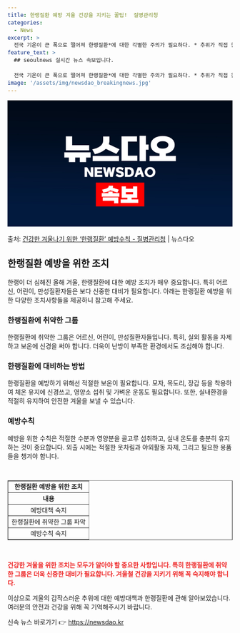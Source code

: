```yaml
---
title: 한랭질환 예방 겨울 건강을 지키는 꿀팁!  질병관리청
categories:
  - News
excerpt: >
  전국 기온이 큰 폭으로 떨어져 한랭질환*에 대한 각별한 주의가 필요하다. * 추위가 직접 원인이 되어 인체에…
feature_text: >
  ## seoulnews 실시간 뉴스 속보입니다.

  전국 기온이 큰 폭으로 떨어져 한랭질환*에 대한 각별한 주의가 필요하다. * 추위가 직접 원인이 되어 인체에…
image: '/assets/img/newsdao_breakingnews.jpg'
---
```


![뉴스다오 속보](/assets/img/newsdao_breakingnews.jpg)

<p>출처: <a href="https://newsdao.kr/2820" rel="dofollow">건강한 겨울나기 위한 ‘한랭질환’ 예방수칙 - 질병관리청</a> | 뉴스다오</p>

<h2 data-ke-size="size26">한랭질환 예방을 위한 조치</h2>
<p data-ke-size="size16">한랭이 더 심해진 올해 겨울, 한랭질환에 대한 예방 조치가 매우 중요합니다. 특히 어르신, 어린이, 만성질환자들은 보다 신중한 대비가 필요합니다. 아래는 한랭질환 예방을 위한 다양한 조치사항들을 제공하니 참고해 주세요.</p>

<h3>한랭질환에 취약한 그룹</h3>
<p data-ke-size="size16">한랭질환에 취약한 그룹은 어르신, 어린이, 만성질환자들입니다. 특히, 실외 활동을 자제하고 보온에 신경을 써야 합니다. 더욱이 난방이 부족한 환경에서도 조심해야 합니다.</p>

<h3>한랭질환에 대비하는 방법</h3>
<p data-ke-size="size16">한랭질환을 예방하기 위해선 적절한 보온이 필요합니다. 모자, 목도리, 장갑 등을 착용하여 체온 유지에 신경쓰고, 영양소 섭취 및 가벼운 운동도 필요합니다. 또한, 실내환경을 적절히 유지하여 안전한 겨울을 보낼 수 있습니다.</p>

<h3>예방수칙</h3>
<p data-ke-size="size16">예방을 위한 수칙은 적절한 수분과 영양분을 골고루 섭취하고, 실내 온도를 충분히 유지하는 것이 중요합니다. 외출 시에는 적절한 옷차림과 야외활동 자제, 그리고 필요한 용품들을 챙겨야 합니다.</p>

<p data-ke-size="size16">&nbsp;</p>
<table style="width: 100%;" border="1">
<tbody>
<tr>
<td style="text-align: center; height: 17px;"><b>한랭질환 예방을 위한 조치</b></td>
</tr>
<tr>
<td style="text-align: center; height: 17px;"><b>내용</b></td>
</tr>
<tr>
<td style="text-align: center; height: 17px;">예방대책 숙지</td>
</tr>
<tr>
<td style="text-align: center; height: 17px;">한랭질환에 취약한 그룹 파악</td>
</tr>
<tr>
<td style="text-align: center; height: 17px;">예방수칙 숙지</td>
</tr>
</tbody>
</table>
<p data-ke-size="size16">&nbsp;</p>

**<span style="color: #ee2323;">건강한 겨울을 위한 조치는 모두가 알아야 할 중요한 사항입니다. 특히 한랭질환에 취약한 그룹은 더욱 신중한 대비가 필요합니다. 겨울철 건강을 지키기 위해 꼭 숙지해야 합니다.</span>**

이상으로 겨울의 갑작스러운 추위에 대한 예방대책과 한랭질환에 관해 알아보았습니다. 여러분의 안전과 건강을 위해 꼭 기억해주시기 바랍니다.
 

신속 뉴스 바로가기 👉 <a href="https://newsdao.kr" rel="dofollow">https://newsdao.kr</a>


